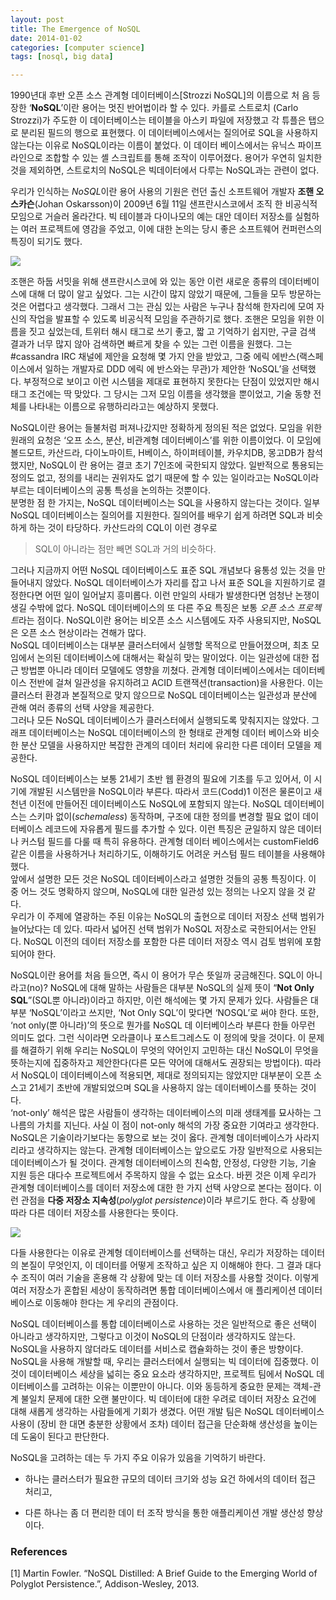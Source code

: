 ```yaml
---
layout: post
title: The Emergence of NoSQL 
date: 2014-01-02
categories: [computer science]
tags: [nosql, big data]

---
```


1990년대 후반 오픈 소스 관계형 데이터베이스[Strozzi NoSQL]의 이름으로 처 음 등장한 ‘**NoSQL**’이란 용어는 멋진 반어법이라 할 수 있다. 카를로 스트로치 (Carlo Strozzi)가 주도한 이 데이터베이스는 테이블을 아스키 파일에 저장했고 각 튜플은 탭으로 분리된 필드의 행으로 표현했다. 이 데이터베이스에서는 질의어로 SQL을 사용하지 않는다는 이유로 NoSQL이라는 이름이 붙었다. 이 데이터 베이스에서는 유닉스 파이프라인으로 조합할 수 있는 셸 스크립트를 통해 조작이 이루어졌다. 용어가 우연히 일치한 것을 제외하면, 스트로치의 NoSQL은 빅데이터에서 다루는 NoSQL과는 관련이 없다.
우리가 인식하는 *NoSQL*이란 용어 사용의 기원은 런던 출신 소프트웨어 개발자 **조핸 오스카슨**(Johan Oskarsson)이 2009년 6월 11일 샌프란시스코에서 조직 한 비공식적 모임으로 거슬러 올라간다. 빅 테이블과 다이나모의 예는 대안 데이터 저장소를 실험하는 여러 프로젝트에 영감을 주었고, 이에 대한 논의는 당시 좋은 소프트웨어 컨퍼런스의 특징이 되기도 했다. 

![](http://sungsoo.github.com/images/bigtable-dynamo.png)
조핸은 하둡 서밋을 위해 샌프란시스코에 와 있는 동안 이런 새로운 종류의 데이터베이스에 대해 더 많이 알고 싶었다. 그는 시간이 많지 않았기 때문에, 그들을 모두 방문하는 것은 어렵다고 생각했다. 그래서 그는 관심 있는 사람은 누구나 참석해 한자리에 모여 자신의 작업을 발표할 수 있도록 비공식적 모임을 주관하기로 했다.조핸은 모임을 위한 이름을 짓고 싶었는데, 트위터 해시 태그로 쓰기 좋고, 짧 고 기억하기 쉽지만, 구글 검색 결과가 너무 많지 않아 검색하면 빠르게 찾을 수 있는 그런 이름을 원했다. 그는 #cassandra IRC 채널에 제안을 요청해 몇 가지 안을 받았고, 그중 에릭 에반스(랙스페이스에서 일하는 개발자로 DDD 에릭 에 반스와는 무관)가 제안한 ‘NoSQL’을 선택했다. 부정적으로 보이고 이런 시스템을 제대로 표현하지 못한다는 단점이 있었지만 해시 태그 조건에는 딱 맞았다. 그 당시는 그저 모임 이름을 생각했을 뿐이었고, 기술 동향 전체를 나타내는 이름으로 유행하리라고는 예상하지 못했다.
NoSQL이란 용어는 들불처럼 퍼져나갔지만 정확하게 정의된 적은 없었다. 모임을 위한 원래의 요청은 ‘오프 소스, 분산, 비관계형 데이터베이스’를 위한 이름이었다. 이 모임에 볼드모트, 카산드라, 다이노마이트, H베이스, 하이퍼테이블, 카우치DB, 몽고DB가 참석했지만, NoSQL이 란 용어는 결코 초기 7인조에 국한되지 않았다. 일반적으로 통용되는 정의도 없고, 정의를 내리는 권위자도 없기 때문에 할 수 있는 일이라고는 NoSQL이라 부르는 데이터베이스의 공통 특성을 논의하는 것뿐이다.  
분명한 점 한 가지는, NoSQL 데이터베이스는 SQL을 사용하지 않는다는 것이다. 일부 NoSQL 데이터베이스는 질의어를 지원한다. 질의어를 배우기 쉽게 하려면 SQL과 비슷하게 하는 것이 타당하다. 카산드라의 CQL이 이런 경우로 
> SQL이 아니라는 점만 빼면 SQL과 거의 비슷하다.
그러나 지금까지 어떤 NoSQL 데이터베이스도 표준 SQL 개념보다 융통성 있는 것을 만들어내지 않았다. NoSQL 데이터베이스가 자리를 잡고 나서 표준 SQL을 지원하기로 결정한다면 어떤 일이 일어날지 흥미롭다. 이런 만일의 사태가 발생한다면 엄청난 논쟁이 생길 수밖에 없다.NoSQL 데이터베이스의 또 다른 주요 특징은 보통 *오픈 소스 프로젝트*라는 점이다. NoSQL이란 용어는 비오픈 소스 시스템에도 자주 사용되지만, NoSQL은 오픈 소스 현상이라는 견해가 많다.  
NoSQL 데이터베이스는 대부분 클러스터에서 실행할 목적으로 만들어졌으며, 최초 모임에서 논의된 데이터베이스에 대해서는 확실히 맞는 말이었다. 이는 일관성에 대한 접근 방법뿐 아니라 데이터 모델에도 영향을 끼쳤다. 관계형 데이터베이스에서는 데이터베이스 전반에 걸쳐 일관성을 유지하려고 ACID 트랜잭션(transaction)을 사용한다. 이는 클러스터 환경과 본질적으로 맞지 않으므로 NoSQL 데이터베이스는 일관성과 분산에 관해 여러 종류의 선택 사양을 제공한다.  
그러나 모든 NoSQL 데이터베이스가 클러스터에서 실행되도록 맞춰지지는 않았다. 그래프 데이터베이스는 NoSQL 데이터베이스의 한 형태로 관계형 데이터 베이스와 비슷한 분산 모델을 사용하지만 복잡한 관계의 데이터 처리에 유리한 다른 데이터 모델을 제공한다.
NoSQL 데이터베이스는 보통 21세기 초반 웹 환경의 필요에 기초를 두고 있어서, 이 시기에 개발된 시스템만을 NoSQL이라 부른다. 
따라서 코드(Codd)1 이전은 물론이고 새 천년 이전에 만들어진 데이터베이스도 NoSQL에 포함되지 않는다.NoSQL 데이터베이스는 스키마 없이(*schemaless*) 동작하며, 구조에 대한 정의를 변경할 필요 없이 데이터베이스 레코드에 자유롭게 필드를 추가할 수 있다. 이런 특징은 균일하지 않은 데이터나 커스텀 필드를 다룰 때 특히 유용하다. 관계형 데이터 베이스에서는 customField6 같은 이름을 사용하거나 처리하기도, 이해하기도 어려운 커스텀 필드 테이블을 사용해야 했다.  
앞에서 설명한 모든 것은 NoSQL 데이터베이스라고 설명한 것들의 공통 특징이다. 이 중 어느 것도 명확하지 않으며, NoSQL에 대한 일관성 있는 정의는 나오지 않을 것 같다.  
우리가 이 주제에 열광하는 주된 이유는 NoSQL의 출현으로 데이터 저장소 선택 범위가 늘어났다는 데 있다. 따라서 넓어진 선택 범위가 NoSQL 저장소로 국한되어서는 안된다. NoSQL 이전의 데이터 저장소를 포함한 다른 데이터 저장소 역시 검토 범위에 포함되어야 한다. NoSQL이란 용어를 처음 들으면, 즉시 이 용어가 무슨 뜻일까 궁금해진다. SQL이 아니라고(no)? NoSQL에 대해 말하는 사람들은 대부분 NoSQL의 실제 뜻이 “**Not Only SQL**”(SQL뿐 아니라)이라고 하지만, 이런 해석에는 몇 가지 문제가 있다. 
사람들은 대부분 ‘NoSQL’이라고 쓰지만, ‘Not Only SQL’이 맞다면 ‘NOSQL’로 써야 한다. 또한, ‘not only(뿐 아니라)’의 뜻으로 뭔가를 NoSQL 데 이터베이스라 부른다 한들 아무런 의미도 없다. 그런 식이라면 오라클이나 포스트그레스도 이 정의에 맞을 것이다.이 문제를 해결하기 위해 우리는 NoSQL이 무엇의 약어인지 고민하는 대신 NoSQL이 무엇을 뜻하는지에 집중하자고 제안한다(다른 모든 약어에 대해서도 권장되는 방법이다). 따라서 NoSQL이 데이터베이스에 적용되면, 제대로 정의되지는 않았지만 대부분이 오픈 소스고 21세기 초반에 개발되었으며 SQL을 사용하지 않는 데이터베이스를 뜻하는 것이다.  
‘not-only’ 해석은 많은 사람들이 생각하는 데이터베이스의 미래 생태계를 묘사하는 그 나름의 가치를 지닌다. 사실 이 점이 not-only 해석의 가장 중요한 기여라고 생각한다. NoSQL은 기술이라기보다는 동향으로 보는 것이 옳다. 관계형 데이터베이스가 사라지리라고 생각하지는 않는다. 관계형 데이터베이스는 앞으로도 가장 일반적으로 사용되는 데이터베이스가 될 것이다. 
관계형 데이터베이스의 친숙함, 안정성, 다양한 기능, 기술 지원 등은 대다수 프로젝트에서 주목하지 않을 수 없는 요소다.바뀐 것은 이제 우리가 관계형 데이터베이스를 데이터 저장소에 대한 한 가지 선택 사양으로 본다는 점이다. 이런 관점을 **다중 저장소 지속성**(*polyglot persistence*)이라 부르기도 한다. 즉 상황에 따라 다른 데이터 저장소를 사용한다는 뜻이다.

![](http://sungsoo.github.com/images/polyglot.png)   
다들 사용한다는 이유로 관계형 데이터베이스를 선택하는 대신, 우리가 저장하는 데이터의 본질이 무엇인지, 이 데이터를 어떻게 조작하고 싶은 지 이해해야 한다. 그 결과 대다수 조직이 여러 기술을 혼용해 각 상황에 맞는 데 이터 저장소를 사용할 것이다.이렇게 여러 저장소가 혼합된 세상이 동작하려면 통합 데이터베이스에서 애 플리케이션 데이터베이스로 이동해야 한다는 게 우리의 관점이다. 
NoSQL 데이터베이스를 통합 데이터베이스로 사용하는 것은 일반적으로 좋은 선택이 아니라고 생각하지만, 그렇다고 이것이 NoSQL의 단점이라 생각하지도 않는다. NoSQL을 사용하지 않더라도 데이터를 서비스로 캡슐화하는 것이 좋은 방향이다.NoSQL을 사용해 개발할 때, 우리는 클러스터에서 실행되는 빅 데이터에 집중했다. 이것이 데이터베이스 세상을 넓히는 중요 요소라 생각하지만, 프로젝트 팀에서 NoSQL 데이터베이스를 고려하는 이유는 이뿐만이 아니다. 이와 동등하게 중요한 문제는 객체-관계 불일치 문제에 대한 오랜 불만이다. 빅 데이터에 대한 우려로 데이터 저장소 요건에 대해 새롭게 생각하는 사람들에게 기회가 생겼다. 어떤 개발 팀은 NoSQL 데이터베이스 사용이 (장비 한 대면 충분한 상황에서 조차) 데이터 접근을 단순화해 생산성을 높이는 데 도움이 된다고 판단한다.NoSQL을 고려하는 데는 두 가지 주요 이유가 있음을 기억하기 바란다. 
* 하나는 클러스터가 필요한 규모의 데이터 크기와 성능 요건 하에서의 데이터 접근 처리고, 
* 다른 하나는 좀 더 편리한 데이 터 조작 방식을 통한 애플리케이션 개발 생산성 향상이다.

### References
[1] Martin Fowler. “NoSQL Distilled: A Brief Guide to the Emerging World of Polyglot Persistence.”, Addison-Wesley, 2013.